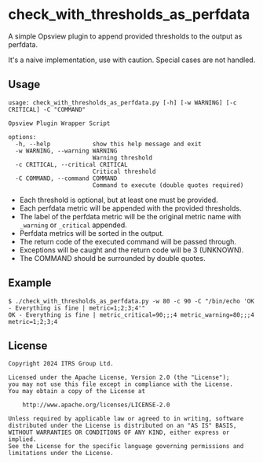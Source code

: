 # check_with_thresholds_as_perfdata

A simple Opsview plugin to append provided thresholds to the output as perfdata.

It's a naive implementation, use with caution. Special cases are not handled.

## Usage

``` shell
usage: check_with_thresholds_as_perfdata.py [-h] [-w WARNING] [-c CRITICAL] -C "COMMAND"

Opsview Plugin Wrapper Script

options:
  -h, --help            show this help message and exit
  -w WARNING, --warning WARNING
                        Warning threshold
  -c CRITICAL, --critical CRITICAL
                        Critical threshold
  -C COMMAND, --command COMMAND
                        Command to execute (double quotes required)

```

* Each threshold is optional, but at least one must be provided.
* Each perfdata metric will be appended with the provided thresholds.
* The label of the perfdata metric will be the original metric name with
  `_warning` or `_critical` appended.
* Perfdata metrics will be sorted in the output.
* The return code of the executed command will be passed through.
* Exceptions will be caught and the return code will be 3 (UNKNOWN).
* The COMMAND should be surrounded by double quotes.

## Example

``` shell
$ ./check_with_thresholds_as_perfdata.py -w 80 -c 90 -C "/bin/echo 'OK - Everything is fine | metric=1;2;3;4'"
OK - Everything is fine | metric_critical=90;;;4 metric_warning=80;;;4 metric=1;2;3;4
```

## License

``` text
Copyright 2024 ITRS Group Ltd.

Licensed under the Apache License, Version 2.0 (the "License");
you may not use this file except in compliance with the License.
You may obtain a copy of the License at

    http://www.apache.org/licenses/LICENSE-2.0

Unless required by applicable law or agreed to in writing, software
distributed under the License is distributed on an "AS IS" BASIS,
WITHOUT WARRANTIES OR CONDITIONS OF ANY KIND, either express or implied.
See the License for the specific language governing permissions and
limitations under the License.
```
